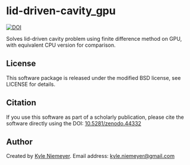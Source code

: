 lid-driven-cavity_gpu
=====================
[![DOI](https://zenodo.org/badge/doi/10.5281/zenodo.44332.svg)](http://dx.doi.org/10.5281/zenodo.44332)


Solves lid-driven cavity problem using finite difference method on GPU, with equivalent CPU version for comparison.

License
-------

This software package is released under the modified BSD license, see LICENSE for details.

Citation
--------
If you use this software as part of a scholarly publication, please cite the software directly using the DOI: [10.5281/zenodo.44332](http://dx.doi.org/10.5281/zenodo.44332)

Author
------

Created by [Kyle Niemeyer](http://kyleniemeyer.com). Email address: [kyle.niemeyer@gmail.com](mailto:kyle.niemeyer@gmail.com)